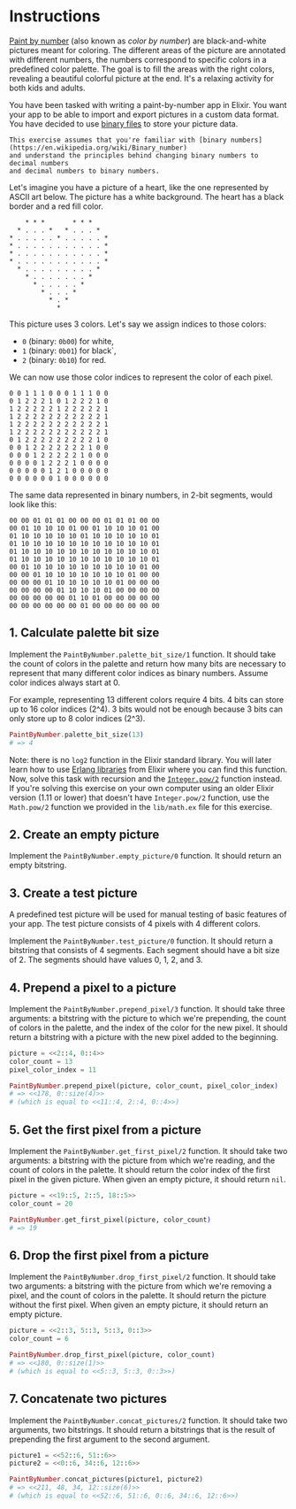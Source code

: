 # Instructions

[Paint by number][paint-by-number] (also known as _color by number_)
are black-and-white pictures meant for coloring.
The different areas of the picture are annotated with different numbers,
the numbers correspond to specific colors in a predefined color palette.
The goal is to fill the areas with the right colors,
revealing a beautiful colorful picture at the end.
It's a relaxing activity for both kids and adults.

You have been tasked with writing a paint-by-number app in Elixir.
You want your app to be able to import and export pictures in a custom data format.
You have decided to use [binary files][binary-file] to store your picture data.

~~~~exercism/note
This exercise assumes that you're familiar with [binary numbers](https://en.wikipedia.org/wiki/Binary_number)
and understand the principles behind changing binary numbers to decimal numbers
and decimal numbers to binary numbers.
~~~~

Let's imagine you have a picture of a heart, like the one represented by ASCII art below.
The picture has a white background. The heart has a black border and a red fill color.

```
    * * *       * * *
  * . . . *   * . . . *
* . . . . . * . . . . . *
* . . . . . . . . . . . *
* . . . . . . . . . . . *
* . . . . . . . . . . . *
  * . . . . . . . . . *
    * . . . . . . . *
      * . . . . . *
        * . . . *
          * . *
            *
```

This picture uses 3 colors.
Let's say we assign indices to those colors:
- `0` (binary: `0b00`) for white,
- `1` (binary: `0b01`) for black`,
- `2` (binary: `0b10`) for red.

We can now use those color indices to represent the color of each pixel.

```
0 0 1 1 1 0 0 0 1 1 1 0 0
0 1 2 2 2 1 0 1 2 2 2 1 0
1 2 2 2 2 2 1 2 2 2 2 2 1
1 2 2 2 2 2 2 2 2 2 2 2 1
1 2 2 2 2 2 2 2 2 2 2 2 1
1 2 2 2 2 2 2 2 2 2 2 2 1
0 1 2 2 2 2 2 2 2 2 2 1 0
0 0 1 2 2 2 2 2 2 2 1 0 0
0 0 0 1 2 2 2 2 2 1 0 0 0
0 0 0 0 1 2 2 2 1 0 0 0 0
0 0 0 0 0 1 2 1 0 0 0 0 0
0 0 0 0 0 0 1 0 0 0 0 0 0
```

The same data represented in binary numbers, in 2-bit segments, would look like this:

```
00 00 01 01 01 00 00 00 01 01 01 00 00
00 01 10 10 10 01 00 01 10 10 10 01 00
01 10 10 10 10 10 01 10 10 10 10 10 01
01 10 10 10 10 10 10 10 10 10 10 10 01
01 10 10 10 10 10 10 10 10 10 10 10 01
01 10 10 10 10 10 10 10 10 10 10 10 01
00 01 10 10 10 10 10 10 10 10 10 01 00
00 00 01 10 10 10 10 10 10 10 01 00 00
00 00 00 01 10 10 10 10 10 01 00 00 00
00 00 00 00 01 10 10 10 01 00 00 00 00
00 00 00 00 00 01 10 01 00 00 00 00 00
00 00 00 00 00 00 01 00 00 00 00 00 00
```

## 1. Calculate palette bit size

Implement the `PaintByNumber.palette_bit_size/1` function. It should take the count of colors in the palette and return how many bits are necessary to represent that many different color indices as binary numbers. Assume color indices always start at 0.

For example, representing 13 different colors require 4 bits. 4 bits can store up to 16 color indices (2^4). 3 bits would not be enough because 3 bits can only store up to 8 color indices (2^3).

```elixir
PaintByNumber.palette_bit_size(13)
# => 4
```

Note: there is no `log2` function in the Elixir standard library. You will later learn how to use [Erlang libraries][erlang-libraries] from Elixir where you can find this function. Now, solve this task with recursion and the [`Integer.pow/2`][integer-pow] function instead. If you're solving this exercise on your own computer using an older Elixir version (1.11 or lower) that doesn't have `Integer.pow/2` function, use the `Math.pow/2` function we provided in the `lib/math.ex` file for this exercise.

## 2. Create an empty picture

Implement the `PaintByNumber.empty_picture/0` function. It should return an empty bitstring.

## 3. Create a test picture

A predefined test picture will be used for manual testing of basic features of your app.
The test picture consists of 4 pixels with 4 different colors.

Implement the `PaintByNumber.test_picture/0` function. It should return a bitstring that consists of 4 segments.
Each segment should have a bit size of 2. The segments should have values 0, 1, 2, and 3.

## 4. Prepend a pixel to a picture

Implement the `PaintByNumber.prepend_pixel/3` function. It should take three arguments: a bitstring with the picture to which we're prepending, the count of colors in the palette, and the index of the color for the new pixel. It should return a bitstring with a picture with the new pixel added to the beginning.

```elixir
picture = <<2::4, 0::4>>
color_count = 13
pixel_color_index = 11

PaintByNumber.prepend_pixel(picture, color_count, pixel_color_index)
# => <<178, 0::size(4)>>
# (which is equal to <<11::4, 2::4, 0::4>>)
```

## 5. Get the first pixel from a picture

Implement the `PaintByNumber.get_first_pixel/2` function. It should take two arguments: a bitstring with the picture from which we're reading, and the count of colors in the palette. It should return the color index of the first pixel in the given picture. When given an empty picture, it should return `nil`.

```elixir
picture = <<19::5, 2::5, 18::5>>
color_count = 20

PaintByNumber.get_first_pixel(picture, color_count)
# => 19
```

## 6. Drop the first pixel from a picture

Implement the `PaintByNumber.drop_first_pixel/2` function. It should take two arguments: a bitstring with the picture from which we're removing a pixel, and the count of colors in the palette. It should return the picture without the first pixel. When given an empty picture, it should return an empty picture.

```elixir
picture = <<2::3, 5::3, 5::3, 0::3>>
color_count = 6

PaintByNumber.drop_first_pixel(picture, color_count)
# => <<180, 0::size(1)>>
# (which is equal to <<5::3, 5::3, 0::3>>)
```

## 7. Concatenate two pictures

Implement the `PaintByNumber.concat_pictures/2` function. It should take two arguments, two bitstrings. It should return a bitstrings that is the result of prepending the first argument to the second argument.

```elixir
picture1 = <<52::6, 51::6>>
picture2 = <<0::6, 34::6, 12::6>>

PaintByNumber.concat_pictures(picture1, picture2)
# => <<211, 48, 34, 12::size(6)>>
# (which is equal to <<52::6, 51::6, 0::6, 34::6, 12::6>>)
```

[paint-by-number]: https://en.wikipedia.org/wiki/Paint_by_number
[binary-file]: https://en.wikipedia.org/wiki/Binary_file
[erlang-libraries]: https://exercism.org/tracks/elixir/concepts/erlang-libraries
[integer-pow]: https://hexdocs.pm/elixir/Integer.html#pow/2
